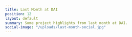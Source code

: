 ```yaml
---
title: Last Month at DAI
position: 12
layout: default
summary: Some project highlights from last month at DAI.
social-image: "/uploads/last-month-social.jpg"
---
```


<script id="infogram_0_a8576952-093d-4a76-908f-591a64d3dd2b" title="February: Last Month at DAI" src="https://e.infogram.com/js/dist/embed.js?tQZ" type="text/javascript"></script>
